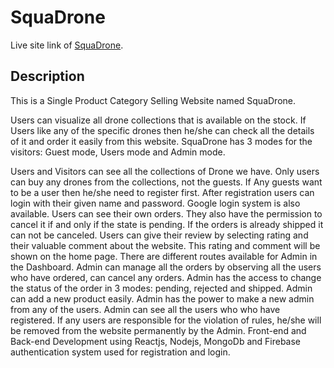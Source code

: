 # SquaDrone

Live site link of [SquaDrone](squa-drone-2e97b.firebaseapp.com).

## Description
This is a Single Product Category Selling Website named SquaDrone.

Users can visualize all drone collections that is available on the stock. If Users like any of the specific drones then he/she can check all the details of it and order it easily from this website. SquaDrone has 3 modes for the visitors: Guest mode, Users mode and Admin mode.

Users and Visitors can see all the collections of Drone we have.
Only users can buy any drones from the collections, not the guests.
If Any guests want to be a user then he/she need to register first.
After registration users can login with their given name and password. Google login system is also available.
Users can see their own orders. They also have the permission to cancel it if and only if the state is pending. If the orders is already shipped it can not be canceled.
Users can give their review by selecting rating and their valuable comment about the website. This rating and comment will be shown on the home page.
There are different routes available for Admin in the Dashboard.
Admin can manage all the orders by observing all the users who have ordered, can cancel any orders. Admin has the access to change the status of the order in 3 modes: pending, rejected and shipped.
Admin can add a new product easily. Admin has the power to make a new admin from any of the users.
Admin can see all the users who who have registered. If any users are responsible for the violation of rules, he/she will be removed from the website permanently by the Admin.
Front-end and Back-end Development using Reactjs, Nodejs, MongoDb and Firebase authentication system used for registration and login.
